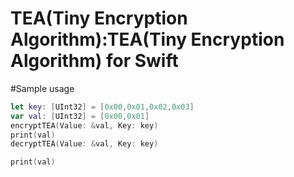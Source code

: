# TEA(Tiny Encryption Algorithm):TEA(Tiny Encryption Algorithm) for Swift

#Sample usage

```swift
let key: [UInt32] = [0x00,0x01,0x02,0x03]
var val: [UInt32] = [0x00,0x01]
encryptTEA(Value: &val, Key: key)
print(val)
decryptTEA(Value: &val, Key: key)

print(val)
```